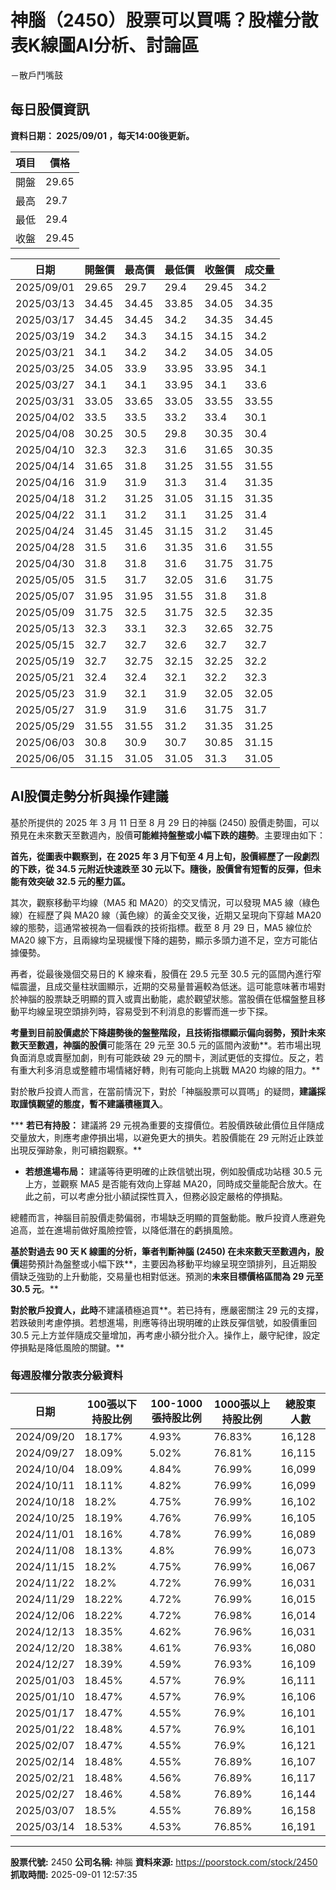 # 神腦（2450）股票可以買嗎？股權分散表K線圖AI分析、討論區
－散戶鬥嘴鼓

## 每日股價資訊

**資料日期： 2025/09/01 ，每天14:00後更新。**

| 項目 | 價格 |
|------|------|
| 開盤 | 29.65 |
| 最高 | 29.7 |
| 最低 | 29.4 |
| 收盤 | 29.45 |

| 日期 | 開盤價 | 最高價 | 最低價 | 收盤價 | 成交量 |
|------|--------|--------|--------|--------|--------|
| 2025/09/01 | 29.65 | 29.7 | 29.4 | 29.45 | 34.2 |
| 2025/03/13 | 34.45 | 34.45 | 33.85 | 34.05 | 34.35 |
| 2025/03/17 | 34.45 | 34.45 | 34.2 | 34.35 | 34.45 |
| 2025/03/19 | 34.2 | 34.3 | 34.15 | 34.15 | 34.2 |
| 2025/03/21 | 34.1 | 34.2 | 34.2 | 34.05 | 34.05 |
| 2025/03/25 | 34.05 | 33.9 | 33.95 | 33.95 | 34.1 |
| 2025/03/27 | 34.1 | 34.1 | 33.95 | 34.1 | 33.6 |
| 2025/03/31 | 33.05 | 33.65 | 33.05 | 33.55 | 33.55 |
| 2025/04/02 | 33.5 | 33.5 | 33.2 | 33.4 | 30.1 |
| 2025/04/08 | 30.25 | 30.5 | 29.8 | 30.35 | 30.4 |
| 2025/04/10 | 32.3 | 32.3 | 31.6 | 31.65 | 30.35 |
| 2025/04/14 | 31.65 | 31.8 | 31.25 | 31.55 | 31.55 |
| 2025/04/16 | 31.9 | 31.9 | 31.3 | 31.4 | 31.35 |
| 2025/04/18 | 31.2 | 31.25 | 31.05 | 31.15 | 31.35 |
| 2025/04/22 | 31.1 | 31.2 | 31.1 | 31.25 | 31.4 |
| 2025/04/24 | 31.45 | 31.45 | 31.15 | 31.2 | 31.45 |
| 2025/04/28 | 31.5 | 31.6 | 31.35 | 31.6 | 31.55 |
| 2025/04/30 | 31.8 | 31.8 | 31.6 | 31.75 | 31.75 |
| 2025/05/05 | 31.5 | 31.7 | 32.05 | 31.6 | 31.75 |
| 2025/05/07 | 31.95 | 31.95 | 31.55 | 31.8 | 31.8 |
| 2025/05/09 | 31.75 | 32.5 | 31.75 | 32.5 | 32.35 |
| 2025/05/13 | 32.3 | 33.1 | 32.3 | 32.65 | 32.75 |
| 2025/05/15 | 32.7 | 32.7 | 32.6 | 32.7 | 32.7 |
| 2025/05/19 | 32.7 | 32.75 | 32.15 | 32.25 | 32.2 |
| 2025/05/21 | 32.4 | 32.4 | 32.1 | 32.2 | 32.3 |
| 2025/05/23 | 31.9 | 32.1 | 31.9 | 32.05 | 32.05 |
| 2025/05/27 | 31.9 | 31.9 | 31.6 | 31.75 | 31.7 |
| 2025/05/29 | 31.55 | 31.55 | 31.2 | 31.35 | 31.25 |
| 2025/06/03 | 30.8 | 30.9 | 30.7 | 30.85 | 31.15 |
| 2025/06/05 | 31.15 | 31.05 | 31.05 | 31.3 | 31.05 |

## AI股價走勢分析與操作建議

基於所提供的 2025 年 3 月 11 日至 8 月 29 日的神腦 (2450) 股價走勢圖，可以預見在未來數天至數週內，股價**可能維持盤整或小幅下跌的趨勢**。主要理由如下：

**首先，從圖表中觀察到，在 2025 年 3 月下旬至 4 月上旬，股價經歷了一段劇烈的下跌，從 34.5 元附近快速跌至 30 元以下。隨後，股價曾有短暫的反彈，但未能有效突破 32.5 元的壓力區。**

其次，觀察移動平均線（MA5 和 MA20）的交叉情況，可以發現 MA5 線（綠色線）在經歷了與 MA20 線（黃色線）的黃金交叉後，近期又呈現向下穿越 MA20 線的態勢，這通常被視為一個看跌的技術指標。截至 8 月 29 日，MA5 線位於 MA20 線下方，且兩線均呈現緩慢下降的趨勢，顯示多頭力道不足，空方可能佔據優勢。

再者，從最後幾個交易日的 K 線來看，股價在 29.5 元至 30.5 元的區間內進行窄幅震盪，且成交量柱狀圖顯示，近期的交易量普遍較為低迷。這可能意味著市場對於神腦的股票缺乏明顯的買入或賣出動能，處於觀望狀態。當股價在低檔盤整且移動平均線呈現空頭排列時，容易受到不利消息的影響而進一步下探。

**考量到目前股價處於下降趨勢後的盤整階段，且技術指標顯示偏向弱勢，預計未來數天至數週，神腦的股價**可能落在 29 元至 30.5 元的區間內波動**。若市場出現負面消息或賣壓加劇，則有可能跌破 29 元的關卡，測試更低的支撐位。反之，若有重大利多消息或整體市場情緒好轉，則有可能向上挑戰 MA20 均線的阻力。**

對於散戶投資人而言，在當前情況下，對於「神腦股票可以買嗎」的疑問，**建議採取謹慎觀望的態度，暫不建議積極買入**。

***   **若已有持股：** 建議將 29 元視為重要的支撐價位。若股價跌破此價位且伴隨成交量放大，則應考慮停損出場，以避免更大的損失。若股價能在 29 元附近止跌並出現反彈跡象，則可續抱觀察。**

*   **若想進場布局：** 建議等待更明確的止跌信號出現，例如股價成功站穩 30.5 元上方，並觀察 MA5 是否能有效向上穿越 MA20，同時成交量能配合放大。在此之前，可以考慮分批小額試探性買入，但務必設定嚴格的停損點。

總體而言，神腦目前股價走勢偏弱，市場缺乏明顯的買盤動能。散戶投資人應避免追高，並在進場前做好風險控管，以降低潛在的虧損風險。

**基於對過去 90 天 K 線圖的分析，筆者判斷神腦 (2450) 在未來數天至數週內，股價**趨勢預計為盤整或小幅下跌**，主要因為移動平均線呈現空頭排列，且近期股價缺乏強勁的上升動能，交易量也相對低迷。預測的**未來目標價格區間為 29 元至 30.5 元**。**

**對於散戶投資人，此時**不建議積極追買**。若已持有，應嚴密關注 29 元的支撐，若跌破則考慮停損。若想進場，則應等待出現明確的止跌反彈信號，如股價重回 30.5 元上方並伴隨成交量增加，再考慮小額分批介入。操作上，嚴守紀律，設定停損點是降低風險的關鍵。**

### 每週股權分散表分級資料

| 日期 | 100張以下持股比例 | 100-1000張持股比例 | 1000張以上持股比例 | 總股東人數 |
|------|-------------------|--------------------|--------------------|----------|
| 2024/09/20 | 18.17% | 4.93% | 76.83% | 16,128 |
| 2024/09/27 | 18.09% | 5.02% | 76.81% | 16,115 |
| 2024/10/04 | 18.09% | 4.84% | 76.99% | 16,099 |
| 2024/10/11 | 18.11% | 4.82% | 76.99% | 16,099 |
| 2024/10/18 | 18.2% | 4.75% | 76.99% | 16,102 |
| 2024/10/25 | 18.19% | 4.76% | 76.99% | 16,105 |
| 2024/11/01 | 18.16% | 4.78% | 76.99% | 16,089 |
| 2024/11/08 | 18.13% | 4.8% | 76.99% | 16,073 |
| 2024/11/15 | 18.2% | 4.75% | 76.99% | 16,067 |
| 2024/11/22 | 18.2% | 4.72% | 76.99% | 16,031 |
| 2024/11/29 | 18.22% | 4.72% | 76.99% | 16,015 |
| 2024/12/06 | 18.22% | 4.72% | 76.98% | 16,014 |
| 2024/12/13 | 18.35% | 4.62% | 76.96% | 16,031 |
| 2024/12/20 | 18.38% | 4.61% | 76.93% | 16,080 |
| 2024/12/27 | 18.39% | 4.59% | 76.93% | 16,109 |
| 2025/01/03 | 18.45% | 4.57% | 76.9% | 16,111 |
| 2025/01/10 | 18.47% | 4.57% | 76.9% | 16,106 |
| 2025/01/17 | 18.47% | 4.55% | 76.9% | 16,101 |
| 2025/01/22 | 18.48% | 4.57% | 76.9% | 16,101 |
| 2025/02/07 | 18.47% | 4.55% | 76.9% | 16,121 |
| 2025/02/14 | 18.48% | 4.55% | 76.89% | 16,107 |
| 2025/02/21 | 18.48% | 4.56% | 76.89% | 16,117 |
| 2025/02/27 | 18.46% | 4.58% | 76.89% | 16,144 |
| 2025/03/07 | 18.5% | 4.55% | 76.89% | 16,158 |
| 2025/03/14 | 18.53% | 4.53% | 76.85% | 16,191 |

---

**股票代號:** 2450
**公司名稱:** 神腦
**資料來源:** https://poorstock.com/stock/2450
**抓取時間:** 2025-09-01 12:57:35
